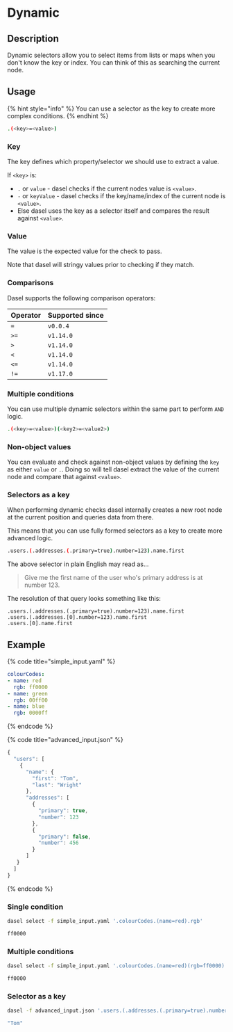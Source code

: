 # Dynamic

## Description

Dynamic selectors allow you to select items from lists or maps when you don't know the key or index. You can think of this as searching the current node.

## Usage

{% hint style="info" %}
You can use a selector as the key to create more complex conditions.
{% endhint %}

```bash
.(<key>=<value>)
```

### Key

The key defines which property/selector we should use to extract a value.

If `<key>` is:

* `.` or `value` - dasel checks if the current nodes value is `<value>`.
* `-` or `keyValue` - dasel checks if the key/name/index of the current node is `<value>`.
* Else dasel uses the key as a selector itself and compares the result against `<value>`.

### Value

The value is the expected value for the check to pass.

Note that dasel will stringy values prior to checking if they match.

### Comparisons

Dasel supports the following comparison operators:

| Operator | Supported since |
| :--- | :--- |
| `=` | `v0.0.4` |
| `>=` | `v1.14.0` |
| `>` | `v1.14.0` |
| `<` | `v1.14.0` |
| `<=` | `v1.14.0` |
| `!=` | `v1.17.0` |

### Multiple conditions

You can use multiple dynamic selectors within the same part to perform `AND` logic.

```bash
.(<key>=<value>)(<key2>=<value2>)
```

### Non-object values

You can evaluate and check against non-object values by defining the `key` as either `value` or `.`. Doing so will tell dasel extract the value of the current node and compare that against `<value>`.

### Selectors as a key

When performing dynamic checks dasel internally creates a new root node at the current position and queries data from there.

This means that you can use fully formed selectors as a key to create more advanced logic.

```bash
.users.(.addresses.(.primary=true).number=123).name.first
```

The above selector in plain English may read as...

> Give me the first name of the user who's primary address is at number 123.

The resolution of that query looks something like this:

```text
.users.(.addresses.(.primary=true).number=123).name.first
.users.(.addresses.[0].number=123).name.first
.users.[0].name.first
```

## Example

{% code title="simple\_input.yaml" %}
```yaml
colourCodes:
- name: red
  rgb: ff0000
- name: green
  rgb: 00ff00
- name: blue
  rgb: 0000ff
```
{% endcode %}

{% code title="advanced\_input.json" %}
```javascript
{
  "users": [
    {
      "name": {
        "first": "Tom",
        "last": "Wright"
      },
      "addresses": [
        {
          "primary": true,
          "number": 123
        },
        {
          "primary": false,
          "number": 456
        }
      ]
   }
  ]
}
```
{% endcode %}

### Single condition

```bash
dasel select -f simple_input.yaml '.colourCodes.(name=red).rgb'

ff0000
```

### Multiple conditions

```bash
dasel select -f simple_input.yaml '.colourCodes.(name=red)(rgb=ff0000).rgb'

ff0000
```

### Selector as a key

```bash
dasel -f advanced_input.json '.users.(.addresses.(.primary=true).number=123).name.first'

"Tom"
```

